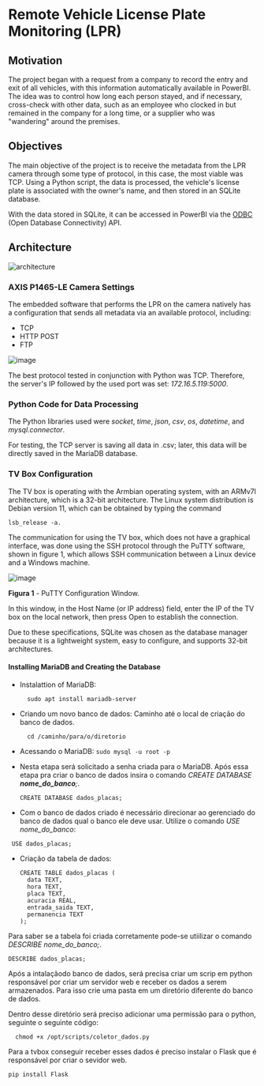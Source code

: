 # Remote Vehicle License Plate Monitoring (LPR)

## Motivation
The project began with a request from a company to record the entry and exit of all vehicles, with this information automatically available in PowerBI. The idea was to control how long each person stayed, and if necessary, cross-check with other data, such as an employee who clocked in but remained in the company for a long time, or a supplier who was "wandering" around the premises.

## Objectives
The main objective of the project is to receive the metadata from the LPR camera through some type of protocol, in this case, the most viable was TCP. Using a Python script, the data is processed, the vehicle's license plate is associated with the owner's name, and then stored in an SQLite database.

With the data stored in SQLite, it can be accessed in PowerBI via the [ODBC](https://en.wikipedia.org/wiki/Open_Database_Connectivity) (Open Database Connectivity) API.

## Architecture

![architecture](https://github.com/johnbarbosas/LPR/assets/89945583/b82b8857-0f06-47ee-9559-cbfb570cfa07)

### AXIS P1465-LE Camera Settings
The embedded software that performs the LPR on the camera natively has a configuration that sends all metadata via an available protocol, including:
- TCP
- HTTP POST
- FTP

![image](https://github.com/johnbarbosas/LPR/assets/89945583/5a0809d6-2d7b-4578-b97f-b8166bdb56b4)

The best protocol tested in conjunction with Python was TCP. Therefore, the server's IP followed by the used port was set: *172.16.5.119:5000*.

### Python Code for Data Processing
The Python libraries used were *socket*, *time*, *json*, *csv*, *os*, *datetime*, and *mysql.connector*.

For testing, the TCP server is saving all data in .csv; later, this data will be directly saved in the MariaDB database.

### TV Box Configuration
The TV box is operating with the Armbian operating system, with an ARMv7l architecture, which is a 32-bit architecture. The Linux system distribution is Debian version 11, which can be obtained by typing the command
```
lsb_release -a.
```

The communication for using the TV box, which does not have a graphical interface, was done using the SSH protocol through the PuTTY software, shown in figure 1, which allows SSH communication between a Linux device and a Windows machine.


![image](https://github.com/johnbarbosas/LPR/assets/115493461/76bdb8a6-e793-4fc0-b32e-b43768e29498)

**Figura 1** - PuTTY Configuration Window.

In this window, in the Host Name (or IP address) field, enter the IP of the TV box on the local network, then press Open to establish the connection.

Due to these specifications, SQLite was chosen as the database manager because it is a lightweight system, easy to configure, and supports 32-bit architectures.

#### Installing MariaDB and Creating the Database
- Instalattion of MariaDB:
  ```
    sudo apt install mariadb-server

- Criando um novo banco de dados: Caminho até o local de criação do banco de dados.
  ```
    cd /caminho/para/o/diretorio
- Acessando o MariaDB:
  ```sudo mysql -u root -p```

  
- Nesta etapa será solicitado a senha criada para o MariaDB. Após essa etapa pra criar o banco de dados insira o comando _CREATE DATABASE **nome_do_banco**;_.
  
  ```CREATE DATABASE dados_placas;```

  
- Com o banco de dados criado é necessário direcionar ao gerenciado do banco de dados qual o banco ele deve usar. Utilize o comando _USE *nome_do_banco*_:
  
``` USE dados_placas;```

- Criação da tabela de dados:
  ```
  CREATE TABLE dados_placas (
    data TEXT,
    hora TEXT,
    placa TEXT,
    acuracia REAL,
    entrada_saida TEXT,
    permanencia TEXT
  ); 
Para saber se a tabela foi criada corretamente pode-se utiilizar o comando _DESCRIBE *nome_do_banco*;_.

``` DESCRIBE dados_placas; ```


Após a intalaçãodo banco de dados, será precisa criar um scrip em python responsável por criar um servidor web e receber os dados a serem armazenados. Para isso crie uma pasta em um diretório diferente do banco de dados.

Dentro desse diretório será preciso adicionar uma permissão para o python, seguinte o seguinte código:
```
  chmod +x /opt/scripts/coletor_dados.py
  ```

Para a tvbox conseguir receber esses dados é preciso instalar o Flask que é responsável por criar o sevidor web. 
  
    pip install Flask
